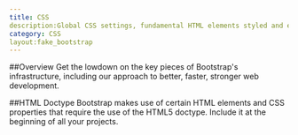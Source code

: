 ```yaml
---
title: CSS
description:Global CSS settings, fundamental HTML elements styled and enhanced with extensible classes, and an advanced grid system.
category: CSS
layout:fake_bootstrap
---
```

##Overview
Get the lowdown on the key pieces of Bootstrap's infrastructure, including our approach to better, faster, stronger web development.

##HTML Doctype
Bootstrap makes use of certain HTML elements and CSS properties that require the use of the HTML5 doctype. Include it at the beginning of all your projects.

